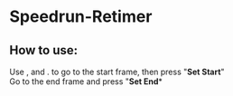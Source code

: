 # Speedrun-Retimer
## How to use:
Use , and . to go to the start frame, then press "**Set Start**"<br>
Go to the end frame and press "**Set End***<br>
